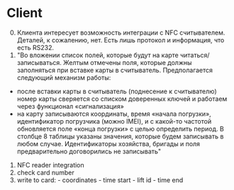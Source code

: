 # Client
0. Клиента интересует возможность интеграции с NFC считывателем. Деталей, к сожалению, нет. Есть лишь протокол и информация, что есть RS232.
0. "Во вложении список полей, которые будут на карте читаться/записываться.
Желтым отмечены поля, которые должны заполняться при вставке карты в считыватель.
Предполагается следующий механизм работы:
- после вставки карты в считыватель (поднесение к считывателю) номер карты сверяется со списком доверенных ключей и работаем через функционал «сигнализация»
- на карту записываются координаты, время «начала погрузки», идентификатор погрузчика (можно IMEI), и с какой-то частотой обновляется поле «конца погрузки» с целью определить период. В столбце 8 таблицы указаны значения, которые будем записывать в любом случае.
Идентификаторы хозяйства, бригады и поля предварительно договорились не записывать"
1. NFC reader integration
  1. check card number
  2. write to card:
    - coordinates
    - time start
    - lift id
    - time end
